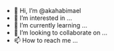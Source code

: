 - 👋 Hi, I’m @akahabimael
- 👀 I’m interested in ...
- 🌱 I’m currently learning ...
- 💞️ I’m looking to collaborate on ...
- 📫 How to reach me ...

<!---
akahabimael/akahabimael is a ✨ special ✨ repository because its `README.md` (this file) appears on your GitHub profile.
You can click the Preview link to take a look at your changes.
--->
